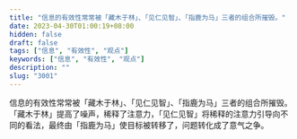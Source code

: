 ```yaml
---
title: "信息的有效性常常被「藏木于林」、「见仁见智」、「指鹿为马」三者的组合所摧毁。"
date: 2023-04-30T01:00:19+08:00
hidden: false
draft: false
tags: ["信息", "有效性", "观点"]
keywords: ["信息", "有效性", "观点"]
description: ""
slug: "3001"
---
```


信息的有效性常常被「藏木于林」、「见仁见智」、「指鹿为马」三者的组合所摧毁。「藏木于林」提高了噪声，稀释了注意力，「见仁见智」将稀释的注意力引导向不同的看法，最终由「指鹿为马」使目标被转移了，问题转化成了意气之争。